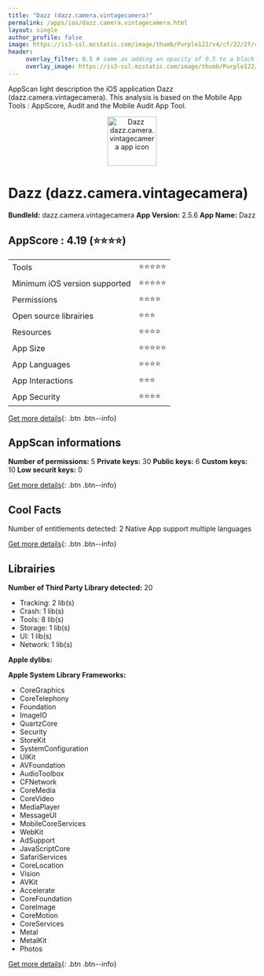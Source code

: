 ```yaml
---
title: "Dazz (dazz.camera.vintagecamera)"
permalink: /apps/ios/dazz.camera.vintagecamera.html
layout: single
author_profile: false
image: https://is3-ssl.mzstatic.com/image/thumb/Purple122/v4/cf/22/2f/cf222f7c-5b7d-6b53-e165-63d5e6ea6998/AppIcon-1x_U007emarketing-0-5-0-sRGB-85-220.jpeg/512x512bb.jpg
header: 
     overlay_filter: 0.5 # same as adding an opacity of 0.5 to a black background
     overlay_image: https://is3-ssl.mzstatic.com/image/thumb/Purple122/v4/cf/22/2f/cf222f7c-5b7d-6b53-e165-63d5e6ea6998/AppIcon-1x_U007emarketing-0-5-0-sRGB-85-220.jpeg/512x512bb.jpg
---
```

AppScan light description the iOS application Dazz (dazz.camera.vintagecamera). This analysis is based on the Mobile App Tools : AppScore, Audit and the Mobile Audit App Tool.

  
  
<div style="text-align: center;"><img src="https://is3-ssl.mzstatic.com/image/thumb/Purple122/v4/cf/22/2f/cf222f7c-5b7d-6b53-e165-63d5e6ea6998/AppIcon-1x_U007emarketing-0-5-0-sRGB-85-220.jpeg/512x512bb.jpg" width="100" height="100" alt="Dazz dazz.camera.vintagecamera app icon"></div>  
  
# Dazz (dazz.camera.vintagecamera)

**BundleId:** dazz.camera.vintagecamera
**App Version:** 2.5.6
**App Name:** Dazz


## AppScore : 4.19 (⭐️⭐️⭐️⭐️) 

<table>
<tr><td> Tools </td><td> ⭐️⭐️⭐️⭐️⭐️ </td></tr>
<tr><td> Minimum iOS version supported </td><td> ⭐️⭐️⭐️⭐️⭐️ </td></tr>
<tr><td> Permissions </td><td> ⭐️⭐️⭐️⭐️ </td></tr>
<tr><td> Open source librairies </td><td> ⭐️⭐️⭐️ </td></tr>
<tr><td> Resources </td><td> ⭐️⭐️⭐️⭐️ </td></tr>
<tr><td> App Size </td><td> ⭐️⭐️⭐️⭐️⭐️ </td></tr>
<tr><td> App Languages </td><td> ⭐️⭐️⭐️⭐️ </td></tr>
<tr><td> App Interactions </td><td> ⭐️⭐️⭐️ </td></tr>
<tr><td> App Security </td><td> ⭐️⭐️⭐️⭐️ </td></tr>
</table>

[Get more details](/pricing.html){: .btn .btn--info}  
  
## AppScan informations 

**Number of permissions:** 5
**Private keys:** 30
**Public keys:** 6
**Custom keys:** 10
**Low securit keys:** 0
  
[Get more details](/pricing.html){: .btn .btn--info}

## Cool Facts

Number of entitlements detected: 2
Native App
support multiple languages
  
[Get more details](/pricing.html){: .btn .btn--info}

## Librairies 
**Number of Third Party Library detected:** 20
- Tracking: 2 lib(s)
- Crash: 1 lib(s)
- Tools: 8 lib(s)
- Storage: 1 lib(s)
- UI: 1 lib(s)
- Network: 1 lib(s)

**Apple dylibs:**


**Apple System Library Frameworks:**
- CoreGraphics
- CoreTelephony
- Foundation
- ImageIO
- QuartzCore
- Security
- StoreKit
- SystemConfiguration
- UIKit
- AVFoundation
- AudioToolbox
- CFNetwork
- CoreMedia
- CoreVideo
- MediaPlayer
- MessageUI
- MobileCoreServices
- WebKit
- AdSupport
- JavaScriptCore
- SafariServices
- CoreLocation
- Vision
- AVKit
- Accelerate
- CoreFoundation
- CoreImage
- CoreMotion
- CoreServices
- Metal
- MetalKit
- Photos


  
[Get more details](/pricing.html){: .btn .btn--info}

